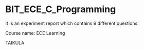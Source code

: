 # BIT_ECE_C_Programming

It 's an experiment report which contains 9 different questions.

Course name: ECE Learning

TAIKULA
